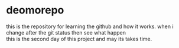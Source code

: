 # deomorepo
this is the repository for learning the github and how it works.
when i change after the git status then see what happen
<br>this is the second day of this project and may its takes time.
